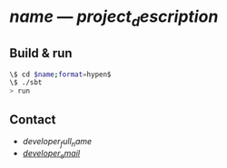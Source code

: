 # $name$ — $project_description$ #

## Build & run ##

```sh
\$ cd $name;format=hypen$
\$ ./sbt
> run
```

## Contact ##

- $developer_full_name$
- <a href="$developer_email$">$developer_email$</a>
